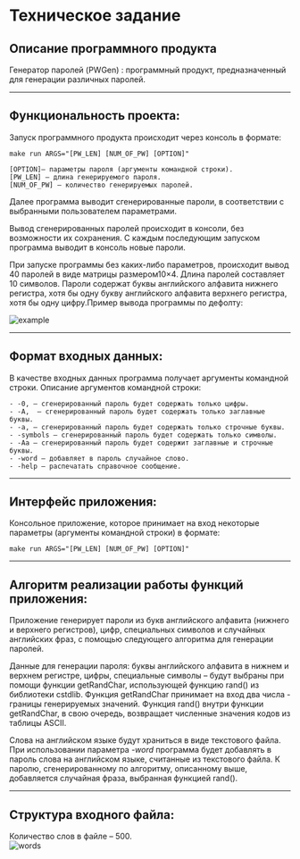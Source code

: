 # Техническое задание

## Описание программного продукта
Генератор паролей (PWGen)
: программный продукт, предназначенный для генерации различных паролей.

---

## Функциональность проекта:

Запуск программного продукта происходит через консоль в формате:
```
make run ARGS="[PW_LEN] [NUM_OF_PW] [OPTION]"

[OPTION]– параметры пароля (аргументы командной строки).
[PW_LEN] – длина генерируемого пароля.
[NUM_OF_PW] – количество генерируемых паролей.
```
Далее программа выводит сгенерированные пароли, в соответствии с выбранными пользователем параметрами.

Вывод сгенерированных паролей происходит в консоли, без возможности их сохранения. С каждым последующим запуском программа выводит в консоль новые пароли.

При запуске программы без каких-либо параметров, происходит вывод 40 паролей в виде матрицы размером10×4. Длина паролей составляет 10 символов. Пароли содержат буквы английского алфавита нижнего регистра, хотя бы одну букву английского алфавита верхнего регистра, хотя бы одну цифру.Пример вывода программы по дефолту:

![example](https://user-images.githubusercontent.com/124039485/235341812-0754edcf-7494-460b-a0da-8ebf2baadfb7.png)

---

## Формат входных данных:
В качестве входных данных программа получает аргументы командной строки. Описание аргументов командной строки:
```
- -0, – сгенерированный пароль будет содержать только цифры.
- -A,  – сгенерированный пароль будет содержать только заглавные буквы.
- -a, – cгенерированный пароль будет содержать только строчные буквы.
- -symbols – сгенерированный пароль будет содержать только символы.
- -Aa – сгенерированный пароль будет содержит заглавные и строчные буквы.
- -word – добавляет в пароль случайное слово.
- -help – распечатать справочное сообщение.
```
---

## Интерфейс приложения:
Консольное приложение, которое принимает на вход некоторые параметры (аргументы командной строки) в формате:
```
make run ARGS="[PW_LEN] [NUM_OF_PW] [OPTION]"
```
---

## Алгоритм реализации работы функций приложения:
Приложение генерирует пароли из букв английского алфавита (нижнего и верхнего регистров), цифр, специальных символов и случайных английских фраз, с помощью следующего алгоритма для генерации паролей.

Данные для генерации пароля: буквы английского алфавита в нижнем и верхнем регистре, цифры, специальные символы – будут выбраны при помощи функции getRandChar, использующей функцию rand() из библиотеки cstdlib. Функция getRandChar принимает на вход два числа - границы генерируемых значений. Функция rand() внутри функции getRandChar, в свою очередь, возвращает численные значения кодов из таблицы ASCII.
 
Слова на английском языке будут храниться в виде текстового файла. 
При использовании параметра _-word_ программа будет добавлять в пароль слова на английском языке, считанные из текстового файла. К паролю, сгенерированному по алгоритму, описанному выше, добавляется случайная фраза, выбранная функцией rand().

----

## Структура входного файла:
Количество слов в файле – 500.    
![words](https://user-images.githubusercontent.com/124039485/235341865-36efe4ec-c0cc-4d4d-99f7-bdc804520529.png)
